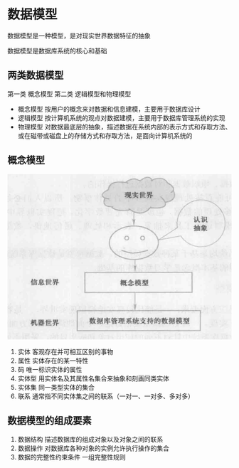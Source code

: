 # 数据模型

数据模型是一种模型，是对现实世界数据特征的抽象

数据模型是数据库系统的核心和基础

## 两类数据模型

第一类 概念模型
第二类 逻辑模型和物理模型

- 概念模型 按用户的概念来对数据和信息建模，主要用于数据库设计
- 逻辑模型 按计算机系统的观点对数据建模，主要用于数据库管理系统的实现
- 物理模型 对数据最底层的抽象，描述数据在系统内部的表示方式和存取方法、或在磁带或磁盘上的存储方式和存取方法，是面向计算机系统的

## 概念模型

![](2020-03-17-09-15-26.png)

1. 实体 客观存在并可相互区别的事物
2. 属性 实体存在的某一特性
3. 码 唯一标识实体的属性
4. 实体型 用实体名及其属性名集合来抽象和刻画同类实体
5. 实体集 同一类型实体的集合
6. 联系 通常指不同实体集之间的联系（一对一、一对多、多对多）

## 数据模型的组成要素

1. 数据结构 描述数据库的组成对象以及对象之间的联系
2. 数据操作 对数据库各种对象的实例允许执行操作的集合
3. 数据的完整性约束条件 一组完整性规则

